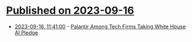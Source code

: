# [Published on 2023-09-16](index.md)

* [2023-09-16, 11:41:00](https://soylentnews.org/article.pl?sid=23/09/15/0412242&from=rss) - [Palantir Among Tech Firms Taking White House AI Pledge](https://soylentnews.org/article.pl?sid=23/09/15/0412242&from=rss)
